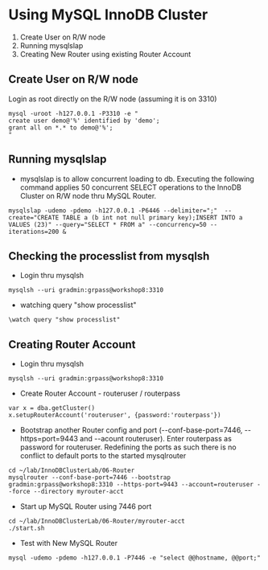 # Using MySQL InnoDB Cluster
1. Create User on R/W node
2. Running mysqlslap 
3. Creating New Router using existing Router Account



## Create User on R/W node
Login as root directly on the R/W node (assuming it is on 3310)
```
mysql -uroot -h127.0.0.1 -P3310 -e "
create user demo@'%' identified by 'demo';
grant all on *.* to demo@'%';
"
```

## Running mysqlslap
  * mysqlslap is to allow concurrent loading to db.  Executing the following command applies 50 concurrent SELECT operations to the InnoDB Cluster on R/W node thru MySQL Router.
```
mysqlslap -udemo -pdemo -h127.0.0.1 -P6446 --delimiter=";"  --create="CREATE TABLE a (b int not null primary key);INSERT INTO a VALUES (23)" --query="SELECT * FROM a" --concurrency=50 --iterations=200 &

```

## Checking the processlist from mysqlsh
  * Login thru mysqlsh
```
mysqlsh --uri gradmin:grpass@workshop8:3310
```
  * watching query "show processlist"
```
\watch query "show processlist"
```

## Creating Router Account
  * Login thru mysqlsh
```
mysqlsh --uri gradmin:grpass@workshop8:3310
```

  * Create Router Account - routeruser / routerpass
```
var x = dba.getCluster()
x.setupRouterAccount('routeruser', {password:'routerpass'})
```

  * Bootstrap another Router config and port (--conf-base-port=7446, --https=port=9443  and --acount routeruser).  Enter routerpass as password for routeruser.  Redefining the ports as such there is no conflict to default ports to the started mysqlrouter

```
cd ~/lab/InnoDBClusterLab/06-Router
mysqlrouter --conf-base-port=7446 --bootstrap gradmin:grpass@workshop8:3310 --https-port=9443 --account=routeruser --force --directory myrouter-acct

```

  * Start up MySQL Router using 7446 port
```
cd ~/lab/InnoDBClusterLab/06-Router/myrouter-acct
./start.sh
```

  * Test with New MySQL Router
```
mysql -udemo -pdemo -h127.0.0.1 -P7446 -e "select @@hostname, @@port;"
```

